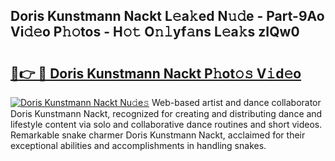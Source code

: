 ## Doris Kunstmann Nackt L𝚎a𝚔ed N𝚞𝚍e - Part-9Ao Vi𝚍𝚎o P𝚑𝚘tos - H𝚘𝚝 O𝚗𝚕yf𝚊ns L𝚎a𝚔s zIQw0

# <h2><a href="http://kfcqfwx.oniu.top/?m=Doris+Kunstmann+Nackt">🔗👉 🔴 Doris Kunstmann Nackt P𝚑ot𝚘𝚜 V𝚒d𝚎o</a></h2>

[![Doris Kunstmann Nackt Nu𝚍e𝚜](https://i.imgur.com/0qMVB7G.gif)](http://kfcqfwx.oniu.top/?m=Doris+Kunstmann+Nackt)
Web-based artist and dance collaborator Doris Kunstmann Nackt, recognized for creating and distributing dance and lifestyle content via solo and collaborative dance routines and short videos. Remarkable snake charmer Doris Kunstmann Nackt, acclaimed for their exceptional abilities and accomplishments in handling snakes.  
